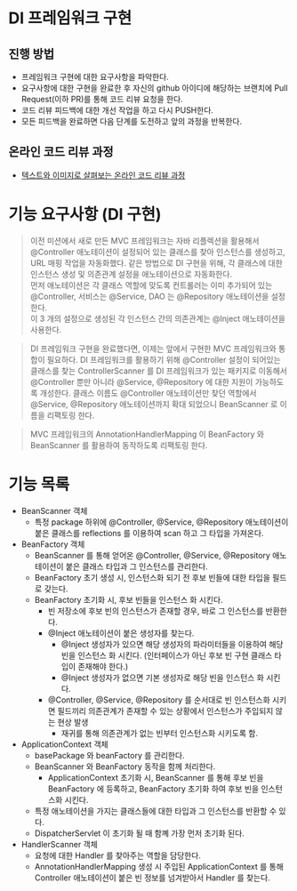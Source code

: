 # DI 프레임워크 구현
## 진행 방법
* 프레임워크 구현에 대한 요구사항을 파악한다.
* 요구사항에 대한 구현을 완료한 후 자신의 github 아이디에 해당하는 브랜치에 Pull Request(이하 PR)를 통해 코드 리뷰 요청을 한다.
* 코드 리뷰 피드백에 대한 개선 작업을 하고 다시 PUSH한다.
* 모든 피드백을 완료하면 다음 단계를 도전하고 앞의 과정을 반복한다.

## 온라인 코드 리뷰 과정
* [텍스트와 이미지로 살펴보는 온라인 코드 리뷰 과정](https://github.com/next-step/nextstep-docs/tree/master/codereview)

# 기능 요구사항 (DI 구현)
>이전 미션에서 새로 만든 MVC 프레임워크는 자바 리플렉션을 활용해서 @Controller 애노테이션이 설정되어 있는 클래스를 찾아 인스턴스를 생성하고, URL 매핑 작업을 자동화했다.
같은 방법으로 DI 구현을 위해, 각 클래스에 대한 인스턴스 생성 및 의존관계 설정을 애노테이션으로 자동화한다.<br>
먼저 애노테이션은 각 클래스 역할에 맞도록 컨트롤러는 이미 추가되어 있는 @Controller, 서비스는 @Service, DAO 는 @Repository 애노테이션을 설정한다.<br>
이 3 개의 설정으로 생성된 각 인스턴스 간의 의존관계는 @Inject 애노테이션을 사용한다.

> DI 프레임워크 구현을 완료했다면, 이제는 앞에서 구현한 MVC 프레임워크와 통합이 필요하다. DI 프레임워크를 활용하기 위해 @Controller 설정이 되어있는 클래스를 찾는 ControllerScanner 를 DI 프레임워크가 있는 패키지로 이동해서 @Controller 뿐만 아니라 @Service, @Repository 에 대한 지원이 가능하도록 개성한다.
> 클래스 이름도 @Controller 애노테이션만 찾던 역할에서 @Service, @Repository 애노테이션까지 확대 되었으니 BeanScanner 로 이름을 리팩토링 한다.

> MVC 프레임워크의 AnnotationHandlerMapping 이 BeanFactory 와 BeanScanner 를 활용하여 동작하도록 리팩토링 한다.

# 기능 목록
- BeanScanner 객체
  - 특정 package 하위에 @Controller, @Service, @Repository 애노테이션이 붙은 클래스를 reflections 를 이용하여 scan 하고 그 타입을 가져온다.
- BeanFactory 객체
  - BeanScanner 를 통해 얻어온 @Controller, @Service, @Repository 애노테이션이 붙은 클래스 타입과 그 인스턴스를 관리한다.
  - BeanFactory 초기 생성 시, 인스턴스화 되기 전 후보 빈들에 대한 타입을 필드로 갖는다.
  - BeanFactory 초기화 시, 후보 빈들을 인스턴스 화 시킨다.
    - 빈 저장소에 후보 빈의 인스턴스가 존재할 경우, 바로 그 인스턴스를 반환한다.
    - @Inject 애노테이션이 붙은 생성자를 찾는다.
      - @Inject 생성자가 있으면 해당 생성자의 파라미터들을 이용하여 해당 빈을 인스턴스 화 시킨다. (인터페이스가 아닌 후보 빈 구현 클래스 타입이 존재해야 한다.)
      - @Inject 생성자가 없으면 기본 생성자로 해당 빈을 인스턴스 화 시킨다.
    - @Controller, @Service, @Repository 를 순서대로 빈 인스턴스화 시키면 필드끼리 의존관계가 존재할 수 있는 상황에서 인스턴스가 주입되지 않는 현상 발생
      - 재귀를 통해 의존관계가 없는 빈부터 인스턴스화 시키도록 함.
- ApplicationContext 객체
  - basePackage 와 beanFactory 를 관리한다.
  - BeanScanner 와 BeanFactory 동작을 함께 처리한다.
    - ApplicationContext 초기화 시, BeanScanner 를 통해 후보 빈을 BeanFactory 에 등록하고, BeanFactory 초기화 하여 후보 빈을 인스턴스화 시킨다.
  - 특정 애노테이션을 가지는 클래스들에 대한 타입과 그 인스턴스를 반환할 수 있다.
  - DispatcherServlet 이 초기화 될 때 함꼐 가장 먼저 초기화 된다. 
- HandlerScanner 객체
  - 요청에 대한 Handler 를 찾아주는 역할을 담당한다.
  - AnnotationHandlerMapping 생성 시 주입된 ApplicationContext 를 통해 Controller 애노테이션이 붙은 빈 정보를 넘겨받아서 Handler 를 찾는다.
